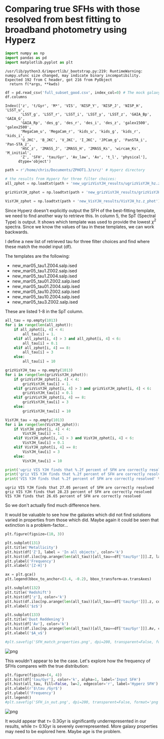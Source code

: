 # Comparing true SFHs with those resolved from best fitting to broadband photometry using Hyperz


```python
import numpy as np
import pandas as pd
import matplotlib.pyplot as plt
```

    /usr/lib/python3.6/importlib/_bootstrap.py:219: RuntimeWarning: numpy.ufunc size changed, may indicate binary incompatibility. Expected 192 from C header, got 216 from PyObject
      return f(*args, **kwds)



```python
df = pd.read_csv('full_subset_good.csv', index_col=0) # The mock galaxy catalogue
df.columns
```




    Index(['z', 't/Gyr', 'M*', 'VIS', 'NISP_Y', 'NISP_J', 'NISP_H', 'LSST_u',
           'LSST_g', 'LSST_r', 'LSST_i', 'LSST_y', 'LSST_z', 'GAIA_Bp', 'GAIA_G',
           'GAIA_Rp', 'des_g', 'des_r', 'des_i', 'des_z', 'galex1500', 'galex2500',
           'MegaCam_u', 'MegaCam_r', 'kids_u', 'kids_g', 'kids_r', 'kids_i',
           'U_JKC', 'B_JKC', 'V_JKC', 'I_JKC', 'JPCam_g', 'PanSTA_i', 'Pan-STA_z',
           'HSC_z', '2MASS_J', '2MASS_H', '2MASS_Ks', 'wircam_Ks', 'M_initial',
           'Z', 'SFH', 'tau/Gyr', 'Av_law', 'Av', 't_l', 'physical'],
          dtype='object')




```python
path = r'/home/chris/Documents/ZPHOT1.3/src/' # Hyperz directory
```


```python
# the results from Hyperz for three filter choices:
all_zphot = np.loadtxt(path + 'new_ugrizVisYJH_results/ugrizVisYJH_hz.z_phot')

grizVisYJH_zphot = np.loadtxt(path + 'new_grizVisYJH_results/grizVisYJH_hz.z_phot')

VisYJH_zphot = np.loadtxt(path + 'new_VisYJH_results/VisYJH_hz.z_phot')
```

Since Hyperz doesn't explicitly output the SFH of the best-fitting template, we need to find another way to retrieve this. In column 5, the SpT (Spectral Type) is output. It shows which template was used to provide the lowest $\chi^2$ spectra. Since we know the values of tau in these templates, we can work backwards. 

I define a new list of retrieved tau for three filter choices and find where these match the model input (df). 

The templates are the following:
 - new_mar05_tau1.Z004.salp.ised 
 - new_mar05_tau1.Z002.salp.ised 
 - new_mar05_tau1.Z004.salp.ised 
 - new_mar05_tau01.Z002.salp.ised
 - new_mar05_tau01.Z004.salp.ised
 - new_mar05_tau10.Z002.salp.ised
 - new_mar05_tau10.Z004.salp.ised
 - new_mar05_tau3.Z002.salp.ised 

These are listed 1-8 in the SpT column.


```python
all_tau = np.empty(1013)
for i in range(len(all_zphot)):
    if all_zphot[i, 4] < 4:
        all_tau[i] = 1.
    elif all_zphot[i, 4] > 3 and all_zphot[i, 4] < 6: 
        all_tau[i] = 0.1
    elif all_zphot[i, 4] == 8:
        all_tau[i] = 3
    else:
        all_tau[i] = 10
```


```python
grizVisYJH_tau = np.empty(1013)
for i in range(len(grizVisYJH_zphot)):
    if grizVisYJH_zphot[i, 4] < 4:
        grizVisYJH_tau[i] = 1.
    elif grizVisYJH_zphot[i, 4] > 3 and grizVisYJH_zphot[i, 4] < 6: 
        grizVisYJH_tau[i] = 0.1
    elif grizVisYJH_zphot[i, 4] == 8:
        grizVisYJH_tau[i] = 3
    else:
        grizVisYJH_tau[i] = 10
```


```python
VisYJH_tau = np.empty(1013)
for i in range(len(VisYJH_zphot)):
    if VisYJH_zphot[i, 4] < 4:
        VisYJH_tau[i] = 1.
    elif VisYJH_zphot[i, 4] > 3 and VisYJH_zphot[i, 4] < 6: 
        VisYJH_tau[i] = 0.1
    elif VisYJH_zphot[i, 4] == 8:
        VisYJH_tau[i] = 3
    else:
        VisYJH_tau[i] = 10
```


```python
print('ugriz VIS YJH finds that %.2f percent of SFH are correctly resolved' % (len(np.arange(len(all_tau))[all_tau==df['tau/Gyr']])*100/1013))
print('griz VIS YJH finds that %.2f percent of SFH are correctly resolved' % (len(np.arange(len(grizVisYJH_tau))[grizVisYJH_tau==df['tau/Gyr']])*100/1013))
print('VIS YJH finds that %.2f percent of SFH are correctly resolved' % ( len(np.arange(len(VisYJH_tau))[VisYJH_tau==df['tau/Gyr']])*100/1013))
```

    ugriz VIS YJH finds that 27.05 percent of SFH are correctly resolved
    griz VIS YJH finds that 28.23 percent of SFH are correctly resolved
    VIS YJH finds that 26.65 percent of SFH are correctly resolved


So we don't actually find much difference here.

It would be valuable to see how the galaxies which did not find solutions varied in properties from those which did. Maybe again it could be seen that extinction is a problem-factor...


```python
plt.figure(figsize=(10, 3))

plt.subplot(131)
plt.title('Metallicity')
plt.hist(df['Z'], label = 'In all objects', color='k')
plt.hist(df.iloc[np.arange(len(all_tau))[all_tau==df['tau/Gyr']]].Z, label='in SFH matched objects', color='dodgerblue')
plt.ylabel('Frequency')
plt.xlabel('[Z-H]')

ax = plt.gca()
plt.legend(bbox_to_anchor=(3.4, -0.2), bbox_transform=ax.transAxes)

plt.subplot(132)
plt.title('Redshift')
plt.hist(df['z'], color='k')
plt.hist(df.iloc[np.arange(len(all_tau))[all_tau==df['tau/Gyr']]].z, color='dodgerblue')
plt.xlabel('$z$')

plt.subplot(133)
plt.title('Dust Reddening')
plt.hist(df['Av'], color='k')
plt.hist(df.iloc[np.arange(len(all_tau))[all_tau==df['tau/Gyr']]].Av, color='dodgerblue')
plt.xlabel('$A_v$')

#plt.savefig('SFH_match_properties.png', dpi=200, transparent=False, format='png', bbox_inches='tight', pad_inches=0.1)
```


![png](output_12_0.png)


This wouldn't appear to be the case. Let's explore how the frequency of SFHs compares with the true distribution:


```python
plt.figure(figsize=(4, 4))
plt.hist(df['tau/Gyr'], color='k', alpha=1, label='Input SFH')
plt.hist(all_tau, fill=False, lw=2, edgecolor='r', label='Hyperz SFH')
plt.xlabel(r'$\tau /Gyr$')
plt.ylabel('Frequency')
plt.legend()
#plt.savefig('SFH_in_out.png', dpi=200, transparent=False, format='png', bbox_inches='tight', pad_inches=0.1)
```


![png](output_14_0.png)


It would appear that $\tau =$ 0.3Gyr is significantly underrepresented in our results, while $\tau =$ 0.1Gyr is severely overrepresented. More galaxy properties may need to be explored here. Maybe age is the problem. 
